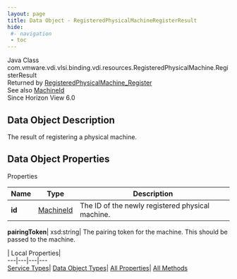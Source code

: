 ```yaml
---
layout: page
title: Data Object - RegisteredPhysicalMachineRegisterResult
hide:
 #- navigation
 - toc
---
```






Java Class
    com.vmware.vdi.vlsi.binding.vdi.resources.RegisteredPhysicalMachine.RegisterResult  
Returned by
     [RegisteredPhysicalMachine_Register](vdi.resources.RegisteredPhysicalMachine.md#register)  
See also
     [MachineId](vdi.entity.MachineId.md)  
Since 
    Horizon View 6.0

## Data Object Description 

The result of registering a physical machine. 

## Data Object Properties

Properties

Name |  Type |  Description   
---|---|---  
**id**| [MachineId](vdi.entity.MachineId.md)|  The ID of the newly registered physical machine.   
  
**pairingToken**|  xsd:string|  The pairing token for the machine. This should be passed to the machine.   
  
  
  
 | Local Properties|   
---|---|---|---  
[Service Types](index-mo_types.md)| [Data Object Types](index-do_types.md)| [All Properties](index-properties.md)| [All Methods](index-methods.md)  
  
  

